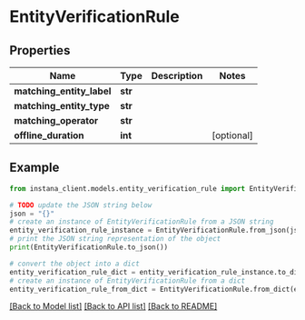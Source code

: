 # EntityVerificationRule


## Properties

Name | Type | Description | Notes
------------ | ------------- | ------------- | -------------
**matching_entity_label** | **str** |  | 
**matching_entity_type** | **str** |  | 
**matching_operator** | **str** |  | 
**offline_duration** | **int** |  | [optional] 

## Example

```python
from instana_client.models.entity_verification_rule import EntityVerificationRule

# TODO update the JSON string below
json = "{}"
# create an instance of EntityVerificationRule from a JSON string
entity_verification_rule_instance = EntityVerificationRule.from_json(json)
# print the JSON string representation of the object
print(EntityVerificationRule.to_json())

# convert the object into a dict
entity_verification_rule_dict = entity_verification_rule_instance.to_dict()
# create an instance of EntityVerificationRule from a dict
entity_verification_rule_from_dict = EntityVerificationRule.from_dict(entity_verification_rule_dict)
```
[[Back to Model list]](../README.md#documentation-for-models) [[Back to API list]](../README.md#documentation-for-api-endpoints) [[Back to README]](../README.md)


